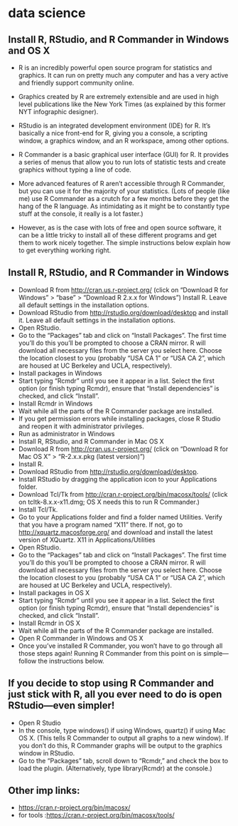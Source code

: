 # data science

## Install R, RStudio, and R Commander in Windows and OS X
- R is an incredibly powerful open source program for statistics and graphics. It can run on pretty much any computer and has a very active and friendly support community online. 
- Graphics created by R are extremely extensible and are used in high level publications like the New York Times (as explained by this former NYT infographic designer).

- RStudio is an integrated development environment (IDE) for R. It’s basically a nice front-end for R, giving you a console, a scripting window, a graphics window, and an R workspace, among other options.

- R Commander is a basic graphical user interface (GUI) for R. It provides a series of menus that allow you to run lots of statistic tests and create graphics without typing a line of code. 
- More advanced features of R aren’t accessible through R Commander, but you can use it for the majority of your statistics. (Lots of people (like me) use R Commander as a crutch for a few months before they get the hang of the R language. As intimidating as it might be to constantly type stuff at the console, it really is a lot faster.)

- However, as is the case with lots of free and open source software, it can be a little tricky to install all of these different programs and get them to work nicely together. The simple instructions below explain how to get everything working right.

## Install R, RStudio, and R Commander in Windows
- Download R from http://cran.us.r-project.org/ (click on “Download R for Windows” > “base” > “Download R 2.x.x for Windows”)
Install R. Leave all default settings in the installation options.
- Download RStudio from http://rstudio.org/download/desktop and install it. Leave all default settings in the installation options.
- Open RStudio.
- Go to the “Packages” tab and click on “Install Packages”. The first time you’ll do this you’ll be prompted to choose a CRAN mirror. R will download all necessary files from the server you select here. Choose the location closest to you (probably “USA CA 1” or “USA CA 2”, which are housed at UC Berkeley and UCLA, respectively).
- Install packages in Windows
- Start typing “Rcmdr” until you see it appear in a list. Select the first option (or finish typing Rcmdr), ensure that “Install dependencies” is checked, and click “Install”.
- Install Rcmdr in Windows
- Wait while all the parts of the R Commander package are installed.
- If you get permission errors while installing packages, close R Studio and reopen it with administrator privileges.
- Run as administrator in Windows
- Install R, RStudio, and R Commander in Mac OS X
- Download R from http://cran.us.r-project.org/ (click on “Download R for Mac OS X” > “R-2.x.x.pkg (latest version)”)
- Install R.
- Download RStudio from http://rstudio.org/download/desktop.
- Install RStudio by dragging the application icon to your Applications folder.
- Download Tcl/Tk from http://cran.r-project.org/bin/macosx/tools/ (click on tcltk-8.x.x-x11.dmg; OS X needs this to run R Commander.)
- Install Tcl/Tk.
- Go to your Applications folder and find a folder named Utilities. Verify that you have a program named “X11” there. If not, go to http://xquartz.macosforge.org/ and download and install the latest version of XQuartz.
X11 in Applications/Utilities
- Open RStudio.
- Go to the “Packages” tab and click on “Install Packages”. The first time you’ll do this you’ll be prompted to choose a CRAN mirror. R will download all necessary files from the server you select here. Choose the location closest to you (probably “USA CA 1” or “USA CA 2”, which are housed at UC Berkeley and UCLA, respectively).
- Install packages in OS X
- Start typing “Rcmdr” until you see it appear in a list. Select the first option (or finish typing Rcmdr), ensure that “Install dependencies” is checked, and click “Install”.
- Install Rcmdr in OS X
- Wait while all the parts of the R Commander package are installed.
- Open R Commander in Windows and OS X
- Once you’ve installed R Commander, you won’t have to go through all those steps again! Running R Commander from this point on is simple—follow the instructions below.

## If you decide to stop using R Commander and just stick with R, all you ever need to do is open RStudio—even simpler!

- Open R Studio
- In the console, type windows() if using Windows, quartz() if using Mac OS X. (This tells R Commander to output all graphs to a new window). If you don’t do this, R Commander graphs will be output to the graphics window in RStudio.
- Go to the “Packages” tab, scroll down to “Rcmdr,” and check the box to load the plugin. (Alternatively, type library(Rcmdr) at the console.)

## Other imp links:
- https://cran.r-project.org/bin/macosx/
- for tools :https://cran.r-project.org/bin/macosx/tools/
